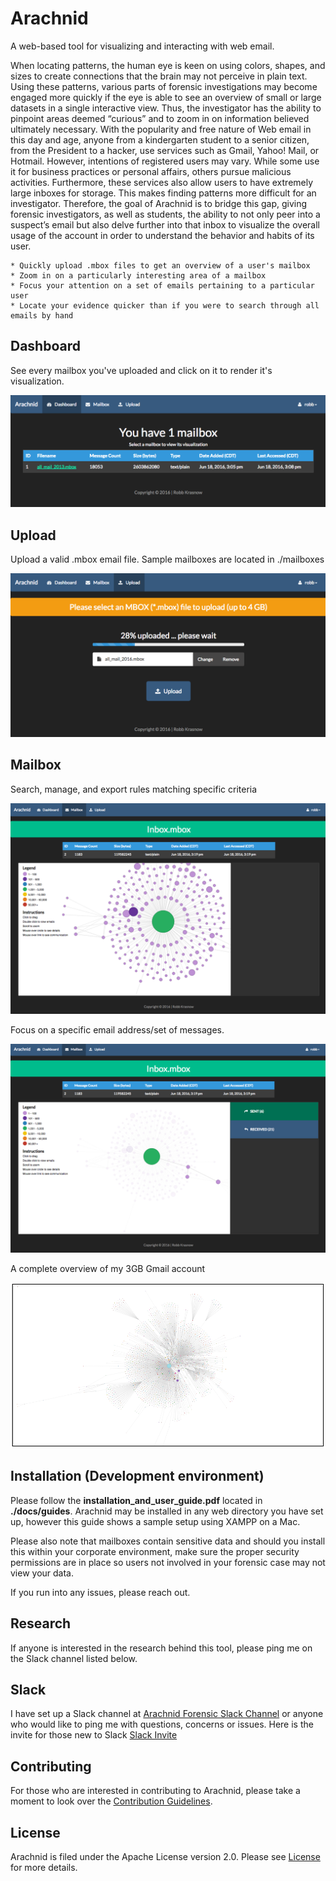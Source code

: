 Arachnid
============
A web-based tool for visualizing and interacting with web email.

When locating patterns, the human eye is keen on using colors, shapes, and sizes to create connections that the brain may not perceive in plain text. Using these patterns, various parts of forensic investigations may become engaged more quickly if the eye is able to see an overview of small or large datasets in a single interactive view. Thus, the investigator has the ability to pinpoint areas deemed “curious” and to zoom in on information believed ultimately necessary. With the popularity and free nature of Web email in this day and age, anyone from a kindergarten student to a senior citizen, from the President to a hacker, use services such as Gmail, Yahoo! Mail, or Hotmail. However, intentions of registered users may vary. While some use it for business practices or personal affairs, others pursue malicious activities. Furthermore, these services also allow users to have extremely large inboxes for storage. This makes finding patterns more difficult for an investigator. Therefore, the goal of Arachnid is to bridge this gap, giving forensic investigators, as well as students, the ability to not only peer into a suspect’s email but also delve further into that inbox to visualize the overall usage of the account in order to understand the behavior and habits of its user.

    * Quickly upload .mbox files to get an overview of a user's mailbox
    * Zoom in on a particularly interesting area of a mailbox
    * Focus your attention on a set of emails pertaining to a particular user
    * Locate your evidence quicker than if you were to search through all emails by hand


Dashboard
------------------
See every mailbox you've uploaded and click on it to render it's visualization.

![Dashboard](./docs/images/01-filled-dashboard.png)


Upload
-------------------
Upload a valid .mbox email file. Sample mailboxes are located in ./mailboxes

![Upload](./docs/images/02-upload-progress.png)


Mailbox
----------------
Search, manage, and export rules matching specific criteria

![Mailbox Overview](./docs/images/03-mailbox.png)

Focus on a specific email address/set of messages.

![Mailbox Focus](./docs/images/04-mailbox-focus-messages.png)

A complete overview of my 3GB Gmail account

![Mailbox Gmail](./docs/images/05-gmail.png)


Installation (Development environment)
---------------------------------------------------------------------
Please follow the **installation_and_user_guide.pdf** located in **./docs/guides**. Arachnid may be installed in any web directory you have set up, however this guide shows a sample setup using XAMPP on a Mac.

Please also note that mailboxes contain sensitive data and should you install this within your corporate environment, make sure the proper security permissions are in place so users not involved in your forensic case may not view your data.

If you run into any issues, please reach out.


Research
-------
If anyone is interested in the research behind this tool, please ping me on the Slack channel listed below.


Slack
-----
I have set up a Slack channel at [Arachnid Forensic Slack Channel](arachnid-forensic.slack.com) or anyone who would like to ping me with questions, concerns or issues. Here is the invite for those new to Slack [Slack Invite](https://join.slack.com/t/arachnid-forensic/shared_invite/MjMzMjk1NTMyMjMwLTE1MDM4NzcwMzQtZDA5OWY1NzNjMQ)


Contributing
------------
For those who are interested in contributing to Arachnid, please take a moment to look over the [Contribution Guidelines](./CONTRIBUTING.md).


License
-------
Arachnid is filed under the Apache License version 2.0. Please see [License](./LICENSE) for more details.